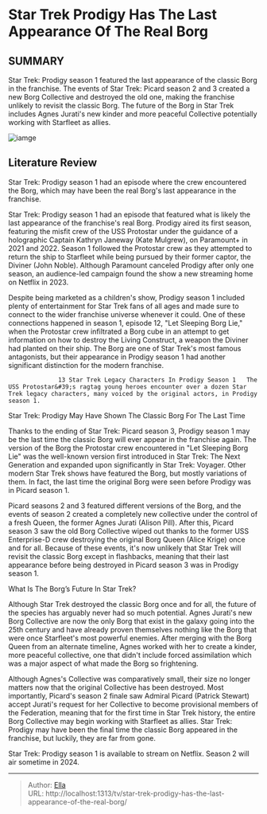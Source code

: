 # Star Trek Prodigy Has The Last Appearance Of The Real Borg


## SUMMARY 



  Star Trek: Prodigy season 1 featured the last appearance of the classic Borg in the franchise.   The events of Star Trek: Picard season 2 and 3 created a new Borg Collective and destroyed the old one, making the franchise unlikely to revisit the classic Borg.   The future of the Borg in Star Trek includes Agnes Jurati&#39;s new kinder and more peaceful Collective potentially working with Starfleet as allies.  

![iamge](https://static1.srcdn.com/wordpress/wp-content/uploads/2024/01/star-trek-prodigy-real-borg-last-franchise-appearance.jpg)

## Literature Review
Star Trek: Prodigy season 1 had an episode where the crew encountered the Borg, which may have been the real Borg&#39;s last appearance in the franchise.




Star Trek: Prodigy season 1 had an episode that featured what is likely the last appearance of the franchise&#39;s real Borg. Prodigy aired its first season, featuring the misfit crew of the USS Protostar under the guidance of a holographic Captain Kathryn Janeway (Kate Mulgrew), on Paramount&#43; in 2021 and 2022. Season 1 followed the Protostar crew as they attempted to return the ship to Starfleet while being pursued by their former captor, the Diviner (John Noble). Although Paramount canceled Prodigy after only one season, an audience-led campaign found the show a new streaming home on Netflix in 2023.




Despite being marketed as a children&#39;s show, Prodigy season 1 included plenty of entertainment for Star Trek fans of all ages and made sure to connect to the wider franchise universe whenever it could. One of these connections happened in season 1, episode 12, &#34;Let Sleeping Borg Lie,&#34; when the Protostar crew infiltrated a Borg cube in an attempt to get information on how to destroy the Living Construct, a weapon the Diviner had planted on their ship. The Borg are one of Star Trek&#39;s most famous antagonists, but their appearance in Prodigy season 1 had another significant distinction for the modern franchise.

                  13 Star Trek Legacy Characters In Prodigy Season 1   The USS Protostar&#39;s ragtag young heroes encounter over a dozen Star Trek legacy characters, many voiced by the original actors, in Prodigy season 1.    


 Star Trek: Prodigy May Have Shown The Classic Borg For The Last Time 
          




Thanks to the ending of Star Trek: Picard season 3, Prodigy season 1 may be the last time the classic Borg will ever appear in the franchise again. The version of the Borg the Protostar crew encountered in &#34;Let Sleeping Borg Lie&#34; was the well-known version first introduced in Star Trek: The Next Generation and expanded upon significantly in Star Trek: Voyager. Other modern Star Trek shows have featured the Borg, but mostly variations of them. In fact, the last time the original Borg were seen before Prodigy was in Picard season 1.

Picard seasons 2 and 3 featured different versions of the Borg, and the events of season 2 created a completely new collective under the control of a fresh Queen, the former Agnes Jurati (Alison Pill). After this, Picard season 3 saw the old Borg Collective wiped out thanks to the former USS Enterprise-D crew destroying the original Borg Queen (Alice Krige) once and for all. Because of these events, it&#39;s now unlikely that Star Trek will revisit the classic Borg except in flashbacks, meaning that their last appearance before being destroyed in Picard season 3 was in Prodigy season 1.






 What Is The Borg’s Future In Star Trek? 
          

Although Star Trek destroyed the classic Borg once and for all, the future of the species has arguably never had so much potential. Agnes Jurati&#39;s new Borg Collective are now the only Borg that exist in the galaxy going into the 25th century and have already proven themselves nothing like the Borg that were once Starfleet&#39;s most powerful enemies. After merging with the Borg Queen from an alternate timeline, Agnes worked with her to create a kinder, more peaceful collective, one that didn&#39;t include forced assimilation which was a major aspect of what made the Borg so frightening.

Although Agnes&#39;s Collective was comparatively small, their size no longer matters now that the original Collective has been destroyed. Most importantly, Picard&#39;s season 2 finale saw Admiral Picard (Patrick Stewart) accept Jurati&#39;s request for her Collective to become provisional members of the Federation, meaning that for the first time in Star Trek history, the entire Borg Collective may begin working with Starfleet as allies. Star Trek: Prodigy may have been the final time the classic Borg appeared in the franchise, but luckily, they are far from gone.






Star Trek: Prodigy season 1 is available to stream on Netflix. Season 2 will air sometime in 2024.





---

> Author: [Ella](https://instagram.hk.cn/)  
> URL: http://localhost:1313/tv/star-trek-prodigy-has-the-last-appearance-of-the-real-borg/  

